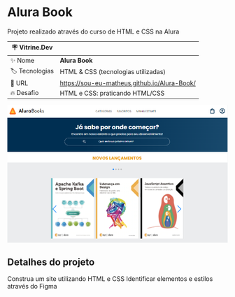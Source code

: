 # Alura Book

Projeto realizado através do curso de HTML e CSS na Alura

| :placard: Vitrine.Dev |     |
| -------------  | --- |
| :sparkles: Nome        | **Alura Book**
| :label: Tecnologias | HTML & CSS (tecnologias utilizadas)
| :rocket: URL         | https://sou-eu-matheus.github.io/Alura-Book/
| :fire: Desafio     | HTML e CSS: praticando HTML/CSS

<!-- Inserir imagem com a #vitrinedev ao final do link -->
![](https://github.com/SOU-EU-MATHEUS/Alura-Book/blob/main/alura-book.png#vitrinedev)

## Detalhes do projeto

Construa um site utilizando HTML e CSS
Identificar elementos e estilos através do Figma
